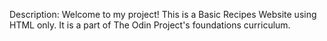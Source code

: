 Description:
Welcome to my project! This is a Basic Recipes Website using HTML only.
It is a part of The Odin Project's foundations curriculum.
